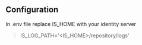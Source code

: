 ## Configuration

In .env file replace IS_HOME with your identity server
> IS_LOG_PATH='<IS_HOME>/repository/logs' 